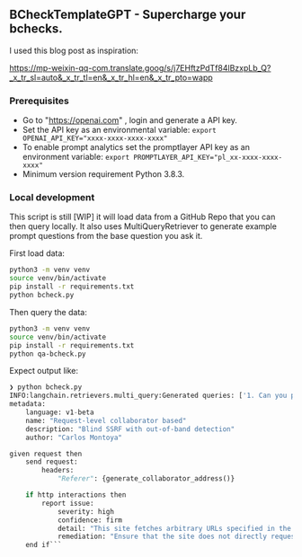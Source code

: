 ## BCheckTemplateGPT - Supercharge your bchecks.

I used this blog post as inspiration:

https://mp-weixin-qq-com.translate.goog/s/j7EHftzPdTf84lBzxpLb_Q?_x_tr_sl=auto&_x_tr_tl=en&_x_tr_hl=en&_x_tr_pto=wapp

### Prerequisites
- Go to "https://openai.com" , login and generate a API key.
- Set the API key as an environmental variable: `export OPENAI_API_KEY="xxxx-xxxx-xxxx-xxxx"`
- To enable prompt analytics set the promptlayer API key as an environment variable: `export PROMPTLAYER_API_KEY="pl_xx-xxxx-xxxx-xxxx"`
- Minimum version requirement Python 3.8.3.

### Local development

This script is still [WIP] it will load data from a GitHub Repo that you can then query locally. 
It also uses MultiQueryRetriever to generate example prompt questions from the base question you ask it. 

First load data:
```sh
python3 -m venv venv
source venv/bin/activate
pip install -r requirements.txt
python bcheck.py
```

Then query the data:
```sh
python3 -m venv venv
source venv/bin/activate
pip install -r requirements.txt
python qa-bcheck.py
```

Expect output like:

```python
❯ python bcheck.py
INFO:langchain.retrievers.multi_query:Generated queries: ['1. Can you provide information about the concept of bcheck?', '2. Could you explain what bcheck means?', "3. I'm curious to know the definition of bcheck. Can you help me understand it better?"]
metadata:
    language: v1-beta
    name: "Request-level collaborator based"
    description: "Blind SSRF with out-of-band detection"
    author: "Carlos Montoya"

given request then
    send request:
        headers:
            "Referer": {generate_collaborator_address()}

    if http interactions then
        report issue:
            severity: high
            confidence: firm
            detail: "This site fetches arbitrary URLs specified in the Referer header."
            remediation: "Ensure that the site does not directly request URLs from the Referer header."
    end if```